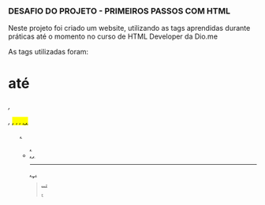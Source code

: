 ### DESAFIO DO PROJETO - PRIMEIROS PASSOS COM HTML

Neste projeto foi criado um website, utilizando as tags aprendidas durante práticas até o momento no curso de HTML Developer da Dio.me

As tags utilizadas foram: <h1> até <h6>, <p>, <mark>, <small>, <i>, <u>, <strong>, <ol>, <ul>, <li>, <a>, <hr>, <sub>, <sup>, <blockquote>, <font>, <del>, <p>, <abbr>